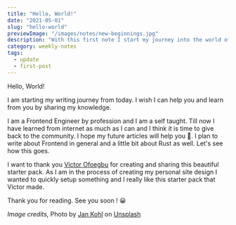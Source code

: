 ```yaml
---
title: "Hello, World!"
date: "2021-05-01"
slug: "hello-world"
previewImage: "/images/notes/new-beginnings.jpg"
description: "With this first note I start my journey into the world of writing."
category: weekly-notes
tags:
  - update
  - first-post
---
```


Hello, World!

I am starting my writing journey from today. I wish I can help you and learn from you by sharing my knowledge.

I am a Frontend Engineer by profession and I am a self taught. Till now I have learned from internet as much as I can and I think it is time to give back to the community. I hope my future articles will help you 🤞. I plan to write about Frontend in general and a little bit about Rust as well. Let's see how this goes.

I want to thank you [Victor Ofoegbu](https://victorofoegbu.com/) for creating and sharing this beautiful starter pack. As I am in the process of creating my personal site design I wanted to quickly setup something and I really like this starter pack that Victor made.

Thank you for reading. See you soon ! 😀

_Image credits,_
Photo by [Jan Kohl](https://unsplash.com/@jan_kohl?utm_source=unsplash&utm_medium=referral&utm_content=creditCopyText) on [Unsplash](https://unsplash.com/s/photos/mountain-climbing?utm_source=unsplash&utm_medium=referral&utm_content=creditCopyText)

